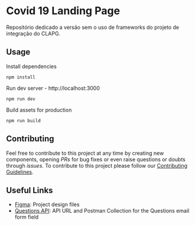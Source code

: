 # Covid 19 Landing Page

Repositório dedicado a versão sem o uso de frameworks do projeto de integração do CLAPG.
## Usage

Install dependencies

```
npm install
```

Run dev server - http://localhost:3000

```
npm run dev
```

Build assets for production

```
npm run build
```
## Contributing

Feel free to contribute to this project at any time by creating new components, opening _PRs_ for bug fixes or even raise questions or doubts through _issues_. To contribute to this project please follow our [Contributing Guidelines](CONTRIBUTING.md).
## Useful Links

- [Figma](https://www.figma.com/file/vlZD6LJG9cyTiMJ7pnbBY4/CLAPG---COVID-19?node-id=0%3A1): Project design files
- [Questions API](https://api-clapg.herokuapp.com/): API URL and Postman Collection for the Questions email form field
